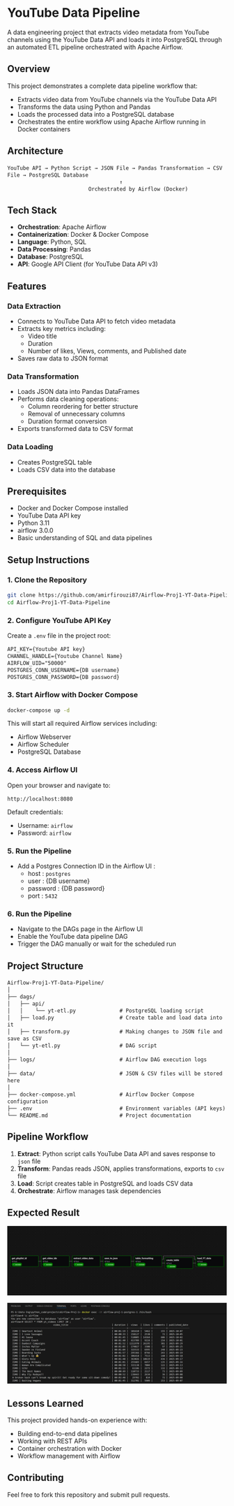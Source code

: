 # YouTube Data Pipeline

A data engineering project that extracts video metadata from YouTube channels using the YouTube Data API and loads it into PostgreSQL through an automated ETL pipeline orchestrated with Apache Airflow.

## Overview

This project demonstrates a complete data pipeline workflow that:
- Extracts video data from YouTube channels via the YouTube Data API
- Transforms the data using Python and Pandas
- Loads the processed data into a PostgreSQL database
- Orchestrates the entire workflow using Apache Airflow running in Docker containers

## Architecture

```
YouTube API → Python Script → JSON File → Pandas Transformation → CSV File → PostgreSQL Database
                                    ↑
                          Orchestrated by Airflow (Docker)
```
## Tech Stack

* **Orchestration**: Apache Airflow
* **Containerization**: Docker & Docker Compose
* **Language**: Python, SQL
* **Data Processing**: Pandas
* **Database**: PostgreSQL
* **API**: Google API Client (for YouTube Data API v3)

## Features

### Data Extraction
- Connects to YouTube Data API to fetch video metadata
- Extracts key metrics including:
  - Video title
  - Duration
  - Number of likes, Views, comments, and Published date
- Saves raw data to JSON format

### Data Transformation
- Loads JSON data into Pandas DataFrames
- Performs data cleaning operations:
  - Column reordering for better structure
  - Removal of unnecessary columns
  - Duration format conversion
- Exports transformed data to CSV format

### Data Loading
- Creates PostgreSQL table
- Loads CSV data into the database

## Prerequisites

- Docker and Docker Compose installed
- YouTube Data API key
- Python 3.11
- airflow 3.0.0
- Basic understanding of SQL and data pipelines

## Setup Instructions

### 1. Clone the Repository
```bash
git clone https://github.com/amirfirouzi87/Airflow-Proj1-YT-Data-Pipeline.git
cd Airflow-Proj1-YT-Data-Pipeline
```

### 2. Configure YouTube API Key
Create a `.env` file in the project root:
```
API_KEY={Youtube API key}
CHANNEL_HANDLE={Youtube Channel Name}
AIRFLOW_UID="50000"
POSTGRES_CONN_USERNAME={DB username}
POSTGRES_CONN_PASSWORD={DB password}
```

### 3. Start Airflow with Docker Compose
```bash
docker-compose up -d
```

This will start all required Airflow services including:
- Airflow Webserver
- Airflow Scheduler
- PostgreSQL Database


### 4. Access Airflow UI
Open your browser and navigate to:
```
http://localhost:8080
```

Default credentials:
- Username: `airflow`
- Password: `airflow`

### 5. Run the Pipeline
- Add a Postgres Connection ID in the Airflow UI :
  - host : `postgres`
  - user : {DB username}
  - password : {DB password}
  - port : `5432`

### 6. Run the Pipeline
- Navigate to the DAGs page in the Airflow UI
- Enable the YouTube data pipeline DAG
- Trigger the DAG manually or wait for the scheduled run


## Project Structure

```
Airflow-Proj1-YT-Data-Pipeline/
│
├── dags/
│   ├── api/      
│   │    └── yt-etl.py              # PostgreSQL loading script 
│   ├── load.py                     # Create table and load data into it
│   ├── transform.py                # Making changes to JSON file and save as CSV
│   └── yt-etl.py                   # DAG script
│
├── logs/                           # Airflow DAG execution logs
│
├── data/                           # JSON & CSV files will be stored here 
│
├── docker-compose.yml              # Airflow Docker Compose configuration
├── .env                            # Environment variables (API keys)
└── README.md                       # Project documentation
```

## Pipeline Workflow

1. **Extract**: Python script calls YouTube Data API and saves response to `json` file
2. **Transform**: Pandas reads JSON, applies transformations, exports to `csv` file
3. **Load**: Script creates table in PostgreSQL and loads CSV data
4. **Orchestrate**: Airflow manages task dependencies


## Expected Result

![alt text](image-2.png)


![alt text](image-1.png)



## Lessons Learned

This project provided hands-on experience with:
- Building end-to-end data pipelines
- Working with REST APIs
- Container orchestration with Docker
- Workflow management with Airflow

## Contributing

Feel free to fork this repository and submit pull requests. 
